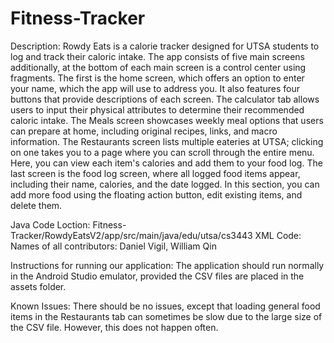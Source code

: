 # Fitness-Tracker

Description:
    Rowdy Eats is a calorie tracker designed for UTSA students to log and track their caloric intake.
The app consists of five main screens additionally, at the bottom of each main screen is a control 
center using fragments. The first is the home screen, which offers an option to enter
your name, which the app will use to address you. It also features four buttons that provide
descriptions of each screen. The calculator tab allows users to input their physical attributes to
determine their recommended caloric intake. The Meals screen showcases weekly meal options
that users can prepare at home, including original recipes, links, and macro information. The
Restaurants screen lists multiple eateries at UTSA; clicking on one takes you to a page where you
can scroll through the entire menu. Here, you can view each item's calories and add them to your
food log. The last screen is the food log screen, where all logged food items appear, including their
name, calories, and the date logged. In this section, you can add more food using the floating
action button, edit existing items, and delete them.

Java Code Loction: Fitness-Tracker/RowdyEatsV2/app/src/main/java/edu/utsa/cs3443
XML Code: 
Names of all contributors: Daniel Vigil, William Qin

Instructions for running our application:
    The application should run normally in the Android Studio emulator, provided the CSV files are placed in the assets folder.

Known Issues:
    There should be no issues, except that loading general food items in the Restaurants tab can sometimes be slow due to 
the large size of the CSV file. However, this does not happen often.

